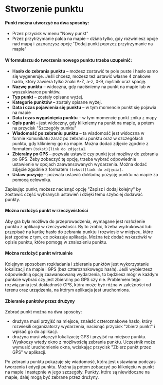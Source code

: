 # Stworzenie punktu

#### Punkt można utworzyć na dwa sposoby:
* Przez przycisk w menu "Nowy punkt"
* Przez przytrzymanie palca na mapie – działa tylko, gdy rozwiniesz opcje nad mapą i zaznaczysz opcję "Dodaj punkt 
  poprzez przytrzymanie na mapie"

#### W formularzu do tworzenia nowego punktu trzeba uzupełnić:
* **Hasło do zebrania punktu** – możesz zostawić te pole puste i hasło samo się wygeneruje.
  Jeśli chcesz, możesz też ustawić własne 4 znakowe hasło, który zawiera tylko znaki A-Z, a-z, 0-9, myślnik oraz spację.
* **Nazwę punktu** – widoczna, gdy naciśniemy na punkt na mapie lub w wyszukiwarce punktów.
* **Typ punkt** – zostały opisane wyżej.
* **Kategorie punktów** – zostały opisane wyżej.
* **Data i czas pojawienia się punktu** – w tym momencie punkt się pojawia na mapie
* **Data i czas wygaśnięcia punktu** – w tym momencie punkt znika z mapy
* **Opis punkt** – jest widoczny, gdy klikniemy na punkt na mapie, a potem na przycisk "Szczegóły punktu"
* **Wiadomość po zebraniu punktu** – ta wiadomość jest widoczna w formie komunikatu zaraz po zebraniu punktu oraz 
  w szczegółach punktu, gdy klikniemy go na mapie. Można dodać zdjęcie zgodnie z formatem `(tekst)[link do zdjęcia]`.
* **Zbieralny po GPS** – pozwala ustawić czy punkt jest możliwy do zebrania po GPS. Żeby zobaczyć tę opcję, trzeba 
  wybrać odpowiednie ustawienie w opcjach zaawansowanych wydarzenia. Można dodać zdjęcie zgodnie z formatem 
  `(tekst)[link do zdjęcia]`.
* **Ustaw pozycję** – pozwala ustawić dokładną pozycję punktu na mapie za pomocą celownika.

Zapisując punkt, możesz nacisnąć opcję "Zapisz i dodaj kolejny" by zostawić część wybranych ustawień i dzięki temu
szybciej dodawać punkty.

#### Można rozłożyć punkt w rzeczywistości
Aby gra była możliwa do przeprowadzenia, wymagane jest rozłożenie punktu z aplikacji w rzeczywistości. By to zrobić, 
trzeba wydrukować lub przepisać na kartkę hasło do zebrania punktu i rozwiesić w miejscu, które jest zgodne z tym, co pokazuje 
aplikacja. Można też dodać wskazówki w opisie punktu, które pomogą w znalezieniu punktu.

#### Można rozłożyć punkt wirtualnie
Kolejnym sposobem rozkładania i zbierania punktów jest wykorzystanie lokalizacji na mapie i GPS (bez czteroznakowego 
hasła). Jeśli wybierzesz odpowiednią opcję zaawansowaną wydarzenia, to będziesz mógł w każdym punkcie wybrać czy jest 
zbieralny po GPS czy nie. Problemem tego rozwiązania jest dokładność GPS, która może być różna w zależności od terenu 
oraz urządzenia, na którym aplikacja jest uruchomiona.

#### Zbieranie punktów przez drużyny
Zebrać punkt można na dwa sposoby:
* drużyna musi przyjść na miejsce, znaleźć czteroznakowe hasło, który rozwiesili organizatorzy wydarzenia, nacisnąć 
  przycisk "zbierz punkt" i wpisać go do aplikacji.
* drużyna musi włączyć lokalizację GPS i przyjść na miejsce punktu. Wyskoczy wtedy okno z możliwością zebrania punktu. 
  Uczestnik może wymusić uruchomienie okna, wciskając przycisk "Zbierz punkt przez GPS" w aplikacji.

Po zebraniu punktu pokazuje się wiadomość, która jest ustawiana podczas tworzenia i edycji punktu. Można ją potem zobaczyć po kliknięciu w punkt na mapie i następnie w jego szczegóły.
Punkty, które są niewidoczne na mapie, dalej mogą być zebrane przez drużyny.
